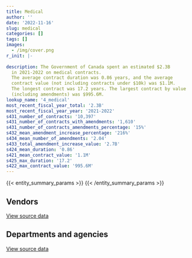 ```yaml
---
title: Medical
author: ''
date: '2022-11-16'
slug: medical
categories: []
tags: []
images:
  - /img/cover.png
r_init: |-
  
description: The Government of Canada spent an estimated $2.3B
  in 2021-2022 on medical contracts.
  The average contract duration was 0.86 years, and the average
  contract value (not including contracts under $10k) was $1.1M.
  The longest contract was 17.2 years. The largest contract by value
  (including amendments) was $995.6M.
lookup_name: '4_medical'
most_recent_fiscal_year_total: '2.3B'
most_recent_fiscal_year_year: '2021-2022'
s431_number_of_contracts: '10,397'
s431_number_of_contracts_with_amendments: '1,610'
s431_number_of_contracts_amendments_percentage: '15%'
s432_mean_amendment_increase_percentage: '216%'
s434_mean_number_of_amendments: '2.04'
s433_total_amendment_increase_value: '2.7B'
s424_mean_duration: '0.86'
s421_mean_contract_value: '1.1M'
s425_max_duration: '17.2'
s422_max_contract_value: '995.6M'
---
```


<script src="/rmarkdown-libs/htmlwidgets/htmlwidgets.js"></script>
<link href="/rmarkdown-libs/datatables-css/datatables-crosstalk.css" rel="stylesheet" />
<script src="/rmarkdown-libs/datatables-binding/datatables.js"></script>
<script src="/rmarkdown-libs/jquery/jquery-3.6.0.min.js"></script>
<link href="/rmarkdown-libs/dt-core-bootstrap/css/dataTables.bootstrap.min.css" rel="stylesheet" />
<link href="/rmarkdown-libs/dt-core-bootstrap/css/dataTables.bootstrap.extra.css" rel="stylesheet" />
<script src="/rmarkdown-libs/dt-core-bootstrap/js/jquery.dataTables.min.js"></script>
<script src="/rmarkdown-libs/dt-core-bootstrap/js/dataTables.bootstrap.min.js"></script>
<link href="/rmarkdown-libs/crosstalk/css/crosstalk.min.css" rel="stylesheet" />
<script src="/rmarkdown-libs/crosstalk/js/crosstalk.min.js"></script>
<script src="/rmarkdown-libs/htmlwidgets/htmlwidgets.js"></script>
<link href="/rmarkdown-libs/datatables-css/datatables-crosstalk.css" rel="stylesheet" />
<script src="/rmarkdown-libs/datatables-binding/datatables.js"></script>
<script src="/rmarkdown-libs/jquery/jquery-3.6.0.min.js"></script>
<link href="/rmarkdown-libs/dt-core-bootstrap/css/dataTables.bootstrap.min.css" rel="stylesheet" />
<link href="/rmarkdown-libs/dt-core-bootstrap/css/dataTables.bootstrap.extra.css" rel="stylesheet" />
<script src="/rmarkdown-libs/dt-core-bootstrap/js/jquery.dataTables.min.js"></script>
<script src="/rmarkdown-libs/dt-core-bootstrap/js/dataTables.bootstrap.min.js"></script>
<link href="/rmarkdown-libs/crosstalk/css/crosstalk.min.css" rel="stylesheet" />
<script src="/rmarkdown-libs/crosstalk/js/crosstalk.min.js"></script>

{{< entity_summary_params >}}
{{< /entity_summary_params >}}

## Vendors

<div id="htmlwidget-1" style="width:100%;height:auto;" class="datatables html-widget"></div>
<script type="application/json" data-for="htmlwidget-1">{"x":{"style":"bootstrap","filter":"none","vertical":false,"data":[["<a href=\"/vendors/3m_canada_company/\">3M Canada Company<\/a>","<a href=\"/vendors/abbott/\">Abbott<\/a>","<a href=\"/vendors/acklands_grainger/\">Acklands Grainger<\/a>","<a href=\"/vendors/adapt_pharma_canada/\">Adapt Pharma Canada<\/a>","<a href=\"/vendors/adpearl/\">AdPearl<\/a>","<a href=\"/vendors/advanced_paramedic/\">Advanced Paramedic<\/a>","<a href=\"/vendors/agence_sociale_specialisee_de_l_outaouais/\">Agence Sociale Specialisee De L Outaouais<\/a>","<a href=\"/vendors/agilec/\">Agilec<\/a>","<a href=\"/vendors/agilent/\">Agilent<\/a>","<a href=\"/vendors/ahs_community_industries/\">Ahs Community Industries<\/a>","<a href=\"/vendors/aim_health_group/\">AIM Health Group<\/a>","<a href=\"/vendors/alberta_seventh_step_society/\">Alberta Seventh Step Society<\/a>","<a href=\"/vendors/als_canada/\">ALS Canada<\/a>","<a href=\"/vendors/altis_human_resources/\">Altis Human Resources<\/a>","<a href=\"/vendors/amd_medicom/\">AMD Medicom<\/a>","<a href=\"/vendors/amdocs/\">Amdocs<\/a>","<a href=\"/vendors/aon_reed_stenhouse/\">Aon Reed Stenhouse<\/a>","<a href=\"/vendors/apica_medical_services/\">Apica Medical Services<\/a>","<a href=\"/vendors/apotex/\">Apotex<\/a>","<a href=\"/vendors/apparel_trimmings/\">Apparel Trimmings<\/a>","<a href=\"/vendors/aquatic_informatics/\">Aquatic Informatics<\/a>","<a href=\"/vendors/aspen_pharmacare_canada/\">Aspen Pharmacare Canada<\/a>","<a href=\"/vendors/association_canadienne_pour_la_sante_mentale_section_saguenay/\">Association Canadienne Pour La Sante Mentale Section Saguenay<\/a>","<a href=\"/vendors/atira_womens_resource_society/\">Atira Womens Resource Society<\/a>","<a href=\"/vendors/atlantic_human_services/\">Atlantic Human Services<\/a>","<a href=\"/vendors/ats_services/\">ATS Services<\/a>","<a href=\"/vendors/b_braun_of_canada/\">B Braun of Canada<\/a>","<a href=\"/vendors/bauer_hockey/\">Bauer Hockey<\/a>","<a href=\"/vendors/bavarian_nordic/\">Bavarian Nordic<\/a>","<a href=\"/vendors/baxter/\">Baxter<\/a>","<a href=\"/vendors/bayshore_healthcare/\">Bayshore Healthcare<\/a>","<a href=\"/vendors/bc_borstal_assoc/\">Bc Borstal Assoc<\/a>","<a href=\"/vendors/bdo_canada/\">BDO Canada<\/a>","<a href=\"/vendors/beckman_coulter_canada/\">Beckman Coulter Canada<\/a>","<a href=\"/vendors/bio_nuclear_diagnostics/\">Bio Nuclear Diagnostics<\/a>","<a href=\"/vendors/biomerieux_canada/\">Biomerieux Canada<\/a>","<a href=\"/vendors/bomimed/\">BOMImed<\/a>","<a href=\"/vendors/breton_michel_md/\">Breton Michel MD<\/a>","<a href=\"/vendors/bruker/\">Bruker<\/a>","<a href=\"/vendors/bunzl_canada/\">Bunzl Canada<\/a>","<a href=\"/vendors/bureau_nathalie/\">Bureau Nathalie<\/a>","<a href=\"/vendors/bureau_veritas/\">Bureau Veritas<\/a>","<a href=\"/vendors/cae/\">CAE<\/a>","<a href=\"/vendors/calian/\">Calian<\/a>","<a href=\"/vendors/calko_group/\">Calko Group<\/a>","<a href=\"/vendors/campbell_drug_stores/\">Campbell Drug Stores<\/a>","<a href=\"/vendors/canadian_corps_of_commissionaires/\">Canadian Corps of Commissionaires<\/a>","<a href=\"/vendors/canadian_emergency_ventilators/\">Canadian Emergency Ventilators<\/a>","<a href=\"/vendors/canadian_health_care_agency/\">Canadian Health Care Agency<\/a>","<a href=\"/vendors/canadian_red_cross/\">Canadian Red Cross<\/a>","<a href=\"/vendors/canadian_veterans_vr_service/\">Canadian Veterans VR Service<\/a>","<a href=\"/vendors/carahsoft_technology/\">Carahsoft Technology<\/a>","<a href=\"/vendors/cardinal_health_canada/\">Cardinal Health Canada<\/a>","<a href=\"/vendors/catholic_social_services/\">Catholic Social Services<\/a>","<a href=\"/vendors/cdw_canada/\">CDW Canada<\/a>","<a href=\"/vendors/centre_residentiel_communautaire_joliette_lanaudiere/\">Centre Residentiel Communautaire Joliette Lanaudiere<\/a>","<a href=\"/vendors/cepheid/\">Cepheid<\/a>","<a href=\"/vendors/charron_human_resources/\">Charron Human Resources<\/a>","<a href=\"/vendors/chrono_aviation/\">Chrono Aviation<\/a>","<a href=\"/vendors/circle_of_eagles_lodge_society/\">Circle of Eagles Lodge Society<\/a>","<a href=\"/vendors/cision_canada/\">Cision Canada<\/a>","<a href=\"/vendors/concept_controls/\">Concept Controls<\/a>","<a href=\"/vendors/confection_aventure/\">Confection Aventure<\/a>","<a href=\"/vendors/connective_support_society/\">Connective Support Society<\/a>","<a href=\"/vendors/corbel_management/\">Corbel Management<\/a>","<a href=\"/vendors/cornerstone_comm_assoc_durham/\">Cornerstone Comm Assoc Durham<\/a>","<a href=\"/vendors/corporation_professionnelle_dr_serge_landry_professional/\">Corporation Professionnelle Dr Serge Landry Professional<\/a>","<a href=\"/vendors/crc_cure_labelle/\">CRC Cure Labelle<\/a>","<a href=\"/vendors/crc_d_atnq/\">Crc D Atnq<\/a>","<a href=\"/vendors/ctoms/\">CTOMS<\/a>","<a href=\"/vendors/d_mark_biosciences/\">D Mark Biosciences<\/a>","<a href=\"/vendors/dalhousie_university/\">Dalhousie University<\/a>","<a href=\"/vendors/dasco_equipment/\">DASCO Equipment<\/a>","<a href=\"/vendors/dismas_society/\">Dismas Society<\/a>","<a href=\"/vendors/dr_david_lesage/\">Dr David Lesage<\/a>","<a href=\"/vendors/dr_fernando_villasenor/\">Dr Fernando Villasenor<\/a>","<a href=\"/vendors/dr_mandeep_saini/\">Dr Mandeep Saini<\/a>","<a href=\"/vendors/dr_nader_sharifi/\">Dr Nader Sharifi<\/a>","<a href=\"/vendors/dr_s_iskander/\">Dr S Iskander<\/a>","<a href=\"/vendors/draeger/\">Draeger<\/a>","<a href=\"/vendors/dynacare/\">Dynacare<\/a>","<a href=\"/vendors/ekos_research_associates/\">Ekos Research Associates<\/a>","<a href=\"/vendors/elizabeth_fry_society/\">Elizabeth Fry Society<\/a>","<a href=\"/vendors/emergent_biosolutions/\">Emergent Biosolutions<\/a>","<a href=\"/vendors/esbe_scientific_industries/\">ESBE Scientific Industries<\/a>","<a href=\"/vendors/excel_human_resources/\">Excel Human Resources<\/a>","<a href=\"/vendors/express_scripts_canada/\">Express Scripts Canada<\/a>","<a href=\"/vendors/fastenal/\">Fastenal<\/a>","<a href=\"/vendors/felix_technology/\">Felix Technology<\/a>","<a href=\"/vendors/fisher_paykel_healthcare/\">Fisher Paykel Healthcare<\/a>","<a href=\"/vendors/fluid_energy_group/\">Fluid Energy Group<\/a>","<a href=\"/vendors/fondation_carrefour_nouveau_monde/\">Fondation Carrefour Nouveau Monde<\/a>","<a href=\"/vendors/fresenius_kabi_canada/\">Fresenius Kabi Canada<\/a>","<a href=\"/vendors/fti_professional_grade/\">FTI Professional Grade<\/a>","<a href=\"/vendors/g4s_security_services/\">G4S Security Services<\/a>","<a href=\"/vendors/galenvs_sciences/\">Galenvs Sciences<\/a>","<a href=\"/vendors/gamble_technologies/\">Gamble Technologies<\/a>","<a href=\"/vendors/general_electric_canada/\">General Electric Canada<\/a>","<a href=\"/vendors/general_motors/\">General Motors<\/a>","<a href=\"/vendors/genome_quebec/\">Genome Quebec<\/a>","<a href=\"/vendors/george_courey/\">George Courey<\/a>","<a href=\"/vendors/getinge_canada/\">Getinge Canada<\/a>","<a href=\"/vendors/glaxosmithkline/\">GlaxoSmithKline<\/a>","<a href=\"/vendors/global_life_sciences_solutions/\">Global Life Sciences Solutions<\/a>","<a href=\"/vendors/global_upholstery/\">Global Upholstery<\/a>","<a href=\"/vendors/government_of_alberta/\">Government of Alberta<\/a>","<a href=\"/vendors/government_of_saskatchewan/\">Government of Saskatchewan<\/a>","<a href=\"/vendors/grand_toy/\">Grand Toy<\/a>","<a href=\"/vendors/greg_van_wyk_professional/\">Greg Van Wyk Professional<\/a>","<a href=\"/vendors/han_chang_medic/\">Han Chang Medic<\/a>","<a href=\"/vendors/hewlett_packard/\">Hewlett Packard<\/a>","<a href=\"/vendors/homewood_health/\">Homewood Health<\/a>","<a href=\"/vendors/hoskin_scientific/\">Hoskin Scientific<\/a>","<a href=\"/vendors/house_of_hope/\">House of Hope<\/a>","<a href=\"/vendors/howard_house_association_of_cape_breton/\">Howard House Association of Cape Breton<\/a>","<a href=\"/vendors/hubspoke/\">HubSpoke<\/a>","<a href=\"/vendors/icu_medical_canada/\">ICU Medical Canada<\/a>","<a href=\"/vendors/illumina_canada/\">Illumina Canada<\/a>","<a href=\"/vendors/indivior_uk/\">Indivior UK<\/a>","<a href=\"/vendors/inksmith/\">Inksmith<\/a>","<a href=\"/vendors/innovasea_marine_systems_canada/\">Innovasea Marine Systems Canada<\/a>","<a href=\"/vendors/insight_software_canada/\">Insight Software Canada<\/a>","<a href=\"/vendors/inter_medico/\">Inter Medico<\/a>","<a href=\"/vendors/isoplex/\">Isoplex<\/a>","<a href=\"/vendors/ivan_s_camera/\">Ivan S Camera<\/a>","<a href=\"/vendors/j_sterling_industries/\">J Sterling Industries<\/a>","<a href=\"/vendors/jasco_applied_sciences_canada/\">JASCO Applied Sciences Canada<\/a>","<a href=\"/vendors/jerry_bergen_medical/\">Jerry Bergen Medical<\/a>","<a href=\"/vendors/john_howard_society/\">John Howard Society<\/a>","<a href=\"/vendors/john_wiley_sons/\">John Wiley Sons<\/a>","<a href=\"/vendors/joseph_ribkoff/\">Joseph Ribkoff<\/a>","<a href=\"/vendors/julian_simon_group/\">Julian Simon Group<\/a>","<a href=\"/vendors/juno_risk_solutions/\">Juno Risk Solutions<\/a>","<a href=\"/vendors/kinghaven_peardonville_house_society/\">Kinghaven Peardonville House Society<\/a>","<a href=\"/vendors/l_agence/\">L’Agence<\/a>","<a href=\"/vendors/laboratoires_omega/\">Laboratoires Omega<\/a>","<a href=\"/vendors/landauer/\">Landauer<\/a>","<a href=\"/vendors/landauer_inlight/\">Landauer Inlight<\/a>","<a href=\"/vendors/larch_half_way_house_of_sudbury/\">Larch Half Way House of Sudbury<\/a>","<a href=\"/vendors/les_enquetes_henri/\">Les Enquetes Henri<\/a>","<a href=\"/vendors/lesage_david_dr/\">Lesage David Dr<\/a>","<a href=\"/vendors/levitt_safety/\">Levitt Safety<\/a>","<a href=\"/vendors/life_technologies/\">Life Technologies<\/a>","<a href=\"/vendors/lifelabs/\">LifeLabs<\/a>","<a href=\"/vendors/lifespeak/\">LifeSpeak<\/a>","<a href=\"/vendors/logistik_unicorp/\">Logistik Unicorp<\/a>","<a href=\"/vendors/lucira_health/\">Lucira Health<\/a>","<a href=\"/vendors/luminultra_technologies/\">LuminUltra Technologies<\/a>","<a href=\"/vendors/m_d_charlton/\">M D Charlton<\/a>","<a href=\"/vendors/maison_charlemagne/\">Maison Charlemagne<\/a>","<a href=\"/vendors/maison_cross_roads_de_la_societe/\">Maison Cross Roads de la Societe<\/a>","<a href=\"/vendors/maison_decision_house/\">Maison Decision House<\/a>","<a href=\"/vendors/maison_jeun_aide/\">Maison Jeun Aide<\/a>","<a href=\"/vendors/maison_joins_toi/\">Maison Joins Toi<\/a>","<a href=\"/vendors/maison_painchaud/\">Maison Painchaud<\/a>","<a href=\"/vendors/maison_radisson/\">Maison Radisson<\/a>","<a href=\"/vendors/mckesson_canada/\">McKesson Canada<\/a>","<a href=\"/vendors/mcmaster_university/\">Mcmaster University<\/a>","<a href=\"/vendors/medavie/\">Medavie<\/a>","<a href=\"/vendors/medi_select/\">Medi Select<\/a>","<a href=\"/vendors/medtronic_canada/\">Medtronic Canada<\/a>","<a href=\"/vendors/meewasinota_crf/\">Meewasinota CRF<\/a>","<a href=\"/vendors/mega_tech/\">Mega Tech<\/a>","<a href=\"/vendors/merck_frosst/\">Merck Frosst<\/a>","<a href=\"/vendors/meridian_medical_technologies/\">Meridian Medical Technologies<\/a>","<a href=\"/vendors/micronostyx/\">Micronostyx<\/a>","<a href=\"/vendors/microsoft_canada/\">Microsoft Canada<\/a>","<a href=\"/vendors/millipore_canada/\">Millipore Canada<\/a>","<a href=\"/vendors/miltex_solutions_canada/\">Miltex Solutions Canada<\/a>","<a href=\"/vendors/ministry_of_finance/\">Ministry of Finance<\/a>","<a href=\"/vendors/mnp/\">MNP<\/a>","<a href=\"/vendors/momentum_solutions/\">Momentum Solutions<\/a>","<a href=\"/vendors/morneau_shepell/\">Morneau Shepell<\/a>","<a href=\"/vendors/mufactor/\">Mufactor<\/a>","<a href=\"/vendors/murrays_millwood_manor/\">Murrays Millwood Manor<\/a>","<a href=\"/vendors/murrays_windermere_gardens/\">Murray’s Windermere Gardens<\/a>","<a href=\"/vendors/mustang_survival/\">Mustang Survival<\/a>","<a href=\"/vendors/natco_pharma_canada/\">Natco Pharma Canada<\/a>","<a href=\"/vendors/native_clan_organization/\">Native Clan Organization<\/a>","<a href=\"/vendors/nav_canada/\">NAV Canada<\/a>","<a href=\"/vendors/neuroscope/\">Neuroscope<\/a>","<a href=\"/vendors/new_england_biolabs/\">New England Biolabs<\/a>","<a href=\"/vendors/nmc_dynaplas/\">Nmc Dynaplas<\/a>","<a href=\"/vendors/okanagan_halfway_house_society_crf/\">Okanagan Halfway House Society CRF<\/a>","<a href=\"/vendors/ontario_dental_association/\">Ontario Dental Association<\/a>","<a href=\"/vendors/openframe_technologies/\">OpenFrame Technologies<\/a>","<a href=\"/vendors/oxford_nanopore_technologies/\">Oxford Nanopore Technologies<\/a>","<a href=\"/vendors/peerless_garments/\">Peerless Garments<\/a>","<a href=\"/vendors/pfizer_canada/\">Pfizer Canada<\/a>","<a href=\"/vendors/phoenix_drug_alcohol_recovery/\">Phoenix Drug Alcohol Recovery<\/a>","<a href=\"/vendors/precision_adm/\">Precision ADM<\/a>","<a href=\"/vendors/primed_medical_products/\">PRIMED Medical Products<\/a>","<a href=\"/vendors/prince_george_activator/\">Prince George Activator<\/a>","<a href=\"/vendors/proline_advantage/\">Proline Advantage<\/a>","<a href=\"/vendors/promaxis/\">Promaxis<\/a>","<a href=\"/vendors/qiagen/\">QIAGEN<\/a>","<a href=\"/vendors/qmr/\">QMR<\/a>","<a href=\"/vendors/quartz_nature/\">Quartz Nature<\/a>","<a href=\"/vendors/queen_s_university/\">Queen’s University<\/a>","<a href=\"/vendors/r_lamba_forensic_psych_service/\">R Lamba Forensic Psych Service<\/a>","<a href=\"/vendors/rafa_laboratories/\">Rafa Laboratories<\/a>","<a href=\"/vendors/rampart_international/\">Rampart International<\/a>","<a href=\"/vendors/reactor_engineering_group/\">Reactor Engineering Group<\/a>","<a href=\"/vendors/redacted/\">Redacted<\/a>","<a href=\"/vendors/rehab/\">Rehab<\/a>","<a href=\"/vendors/residence_carpediem/\">Residence Carpediem<\/a>","<a href=\"/vendors/residence_lafleur/\">Residence Lafleur<\/a>","<a href=\"/vendors/revision_military/\">Revision Military<\/a>","<a href=\"/vendors/risk_sciences_international/\">Risk Sciences International<\/a>","<a href=\"/vendors/roche_diagnostics/\">Roche Diagnostics<\/a>","<a href=\"/vendors/roudel_medical_and_surgical/\">Roudel Medical and Surgical<\/a>","<a href=\"/vendors/safe_face_shields/\">Safe Face Shields<\/a>","<a href=\"/vendors/salvation_army/\">Salvation Army<\/a>","<a href=\"/vendors/samson_associes/\">Samson Associes<\/a>","<a href=\"/vendors/sandoz_canada/\">Sandoz Canada<\/a>","<a href=\"/vendors/securiguard_services/\">Securiguard Services<\/a>","<a href=\"/vendors/seegene_canada/\">Seegene Canada<\/a>","<a href=\"/vendors/seqirus_canada/\">Seqirus Canada<\/a>","<a href=\"/vendors/services_d_aide_en_prevention_de_la_criminalite/\">Services D’Aide En Prevention De La Criminalite<\/a>","<a href=\"/vendors/sgs_axys_analytical_services/\">SGS Axys Analytical Services<\/a>","<a href=\"/vendors/shelter_nova_scotia/\">Shelter Nova Scotia<\/a>","<a href=\"/vendors/siemens/\">Siemens<\/a>","<a href=\"/vendors/smiths_medical_canada/\">Smiths Medical Canada<\/a>","<a href=\"/vendors/societe_emmanuel_gregoire/\">Societe Emmanuel Gregoire<\/a>","<a href=\"/vendors/southmedic/\">Southmedic<\/a>","<a href=\"/vendors/st_john_ambulance/\">St John Ambulance<\/a>","<a href=\"/vendors/st_leonard_s_community_services/\">St Leonard’s Community Services<\/a>","<a href=\"/vendors/st_leonard_s_society_hamilton/\">St Leonard’s Society Hamilton<\/a>","<a href=\"/vendors/st_leonards_house_windsor/\">St Leonard’s House Windsor<\/a>","<a href=\"/vendors/st_leonards_place_peel/\">St Leonard’s Place Peel<\/a>","<a href=\"/vendors/st_leonards_society_of_north_vancouver/\">St Leonards Society of North Vancouver<\/a>","<a href=\"/vendors/st_leonards_society_of_peterborough_edmison_house/\">St Leonards Society of Peterborough Edmison House<\/a>","<a href=\"/vendors/st_ops_tactical_training_canada/\">St Ops Tactical Training Canada<\/a>","<a href=\"/vendors/st_patricks_house_society/\">St Patricks House Society<\/a>","<a href=\"/vendors/stanfields/\">Stanfields<\/a>","<a href=\"/vendors/steris_canada/\">STERIS Canada<\/a>","<a href=\"/vendors/stonehenge_therapeutic_community/\">Stonehenge Therapeutic Community<\/a>","<a href=\"/vendors/stryker_canada/\">Stryker Canada<\/a>","<a href=\"/vendors/sun_life_assurance_company/\">Sun Life Assurance Company<\/a>","<a href=\"/vendors/supermax_healthcare_canada/\">Supermax Healthcare Canada<\/a>","<a href=\"/vendors/switch_health/\">Switch Health<\/a>","<a href=\"/vendors/tenaquip/\">Tenaquip<\/a>","<a href=\"/vendors/the_governing_council_of/\">The Governing Council Of<\/a>","<a href=\"/vendors/the_right_door_consulting/\">The Right Door Consulting<\/a>","<a href=\"/vendors/the_stevens_company/\">The Stevens Company<\/a>","<a href=\"/vendors/thermo_fisher_scientific/\">Thermo Fisher Scientific<\/a>","<a href=\"/vendors/thornhill_medical/\">Thornhill Medical<\/a>","<a href=\"/vendors/toronto_stamp/\">Toronto Stamp<\/a>","<a href=\"/vendors/trane_canada/\">Trane Canada<\/a>","<a href=\"/vendors/triplewell_canada/\">Triplewell Canada<\/a>","<a href=\"/vendors/trudell_healthcare_solutions/\">Trudell Healthcare Solutions<\/a>","<a href=\"/vendors/tyr_tactical/\">TYR Tactical<\/a>","<a href=\"/vendors/unisync_group/\">Unisync Group<\/a>","<a href=\"/vendors/united_church_halfway_homes/\">United Church Halfway Homes<\/a>","<a href=\"/vendors/united_states_department_of_the_air_force/\">United States Department of the Air Force<\/a>","<a href=\"/vendors/university_of_guelph/\">University of Guelph<\/a>","<a href=\"/vendors/university_of_manitoba/\">University of Manitoba<\/a>","<a href=\"/vendors/university_of_ottawa/\">University of Ottawa<\/a>","<a href=\"/vendors/university_of_regina/\">University of Regina<\/a>","<a href=\"/vendors/university_of_saskatchewan/\">University of Saskatchewan<\/a>","<a href=\"/vendors/university_of_toronto/\">University of Toronto<\/a>","<a href=\"/vendors/vanrx_pharmasystems/\">Vanrx Pharmasystems<\/a>","<a href=\"/vendors/via_travail/\">Via Travail<\/a>","<a href=\"/vendors/virtual_possibilities_division/\">Virtual Possibilities Division<\/a>","<a href=\"/vendors/visiontec/\">Visiontec<\/a>","<a href=\"/vendors/vwr_international/\">VWR International<\/a>","<a href=\"/vendors/waters/\">Waters<\/a>","<a href=\"/vendors/wazana_clothing/\">Wazana Clothing<\/a>","<a href=\"/vendors/wcg_international_consultants/\">WCG International Consultants<\/a>","<a href=\"/vendors/westcoast_genesis_society/\">Westcoast Genesis Society<\/a>","<a href=\"/vendors/westcomb_outerwear/\">Westcomb Outerwear<\/a>","<a href=\"/vendors/woolly_mammoth_outerwear/\">Woolly Mammoth Outerwear<\/a>","<a href=\"/vendors/workplace_health_and_cost_solutions/\">Workplace Health and Cost Solutions<\/a>","<a href=\"/vendors/zoll_medical_canada/\">ZOLL Medical Canada<\/a>"],[22268.86,20123.36,144787.78,74592.18,null,1181651.36,707056.88,null,193201.05,860970,2236337.65,1189554.54,1841204.32,131893.28,null,353944.5,null,669541.41,17600,null,11140.05,null,489518.88,516888.22,967600.92,null,null,null,4406958.04,null,225549.35,679694.33,null,20144.48,null,10080.2,null,2775214.31,null,null,841845.83,547483.63,null,235362108.15,null,null,134500.66,null,null,null,6136971.47,null,211628.27,1837831.46,null,863006.35,null,null,176256.68,1650465.25,null,11554.25,null,null,9896279.28,944513.32,854479.62,1021687.89,887882.61,321031.2,14686.31,null,null,986233.4,799449.51,735527.44,666058.39,627174.97,1366709.27,null,2613632.5,null,5893615.63,1775057.92,null,null,43030073.14,null,210753.33,null,null,1701485.13,43226.43,null,null,null,null,null,null,null,null,null,657168.78,null,null,637102.43,null,null,1182906.88,null,null,562013.91,null,1706232.96,806365.66,null,null,1789028.77,2388367.37,null,null,null,90648.9,null,null,null,null,390321.67,24674013.09,24723.17,null,null,null,1216497.91,null,null,39960.5,387465.7,1154352.33,null,983249.47,17315.83,222287.99,186446.11,1231918.84,null,null,null,null,1651841.33,1407713.33,847930.4,1468025.33,1514052.54,1311612.1,894698.69,41140694.85,null,5449607.46,9437.53,null,1725361.78,68796,4160290.4,88511.29,null,null,34967.9,44669.06,2453758.97,93613.29,null,619590.81,null,null,1550238.13,null,null,1589579.4,5798.89,911247.92,27176.58,null,1638278,239334.06,null,93918.38,6323625,78353.95,1366296.69,null,null,1962209.8,null,null,51064.14,null,null,2631173.7,666058.39,null,491591.99,null,null,541448.93,1909987.39,538932.66,599305.58,null,null,null,null,20597962.65,29045.56,127916.62,5234097.13,null,null,1548426.75,null,1478834.83,null,null,3459702.21,null,null,2803518.98,2543254.05,1152957.69,3409157.33,811898.63,975189.32,11449.83,888168.1,null,null,757309.82,14947.3,41432923.03,null,null,22050.67,814733.03,null,99879.45,569000.55,null,null,4716.34,null,null,null,null,1193272.14,60995.83,251538.57,null,440465.48,null,347278.99,null,null,1280758.65,null,null,null,47068.91,null,43838950.46,2385937.23,null,null,1488877.31,null],[null,130082.4,690702.59,382841.48,null,3574251.23,708994.02,null,null,872712.18,2215930.01,1333966.44,2300495.93,132254.64,170389.69,null,14494.77,671375.77,null,4639826.61,49123.58,null,719486.53,518304.35,970251.89,502.37,null,null,null,null,543276.38,681556.51,null,81627.33,253186.29,null,78618.01,2929718.59,null,450538.79,844152.26,536085.85,null,237512747.07,null,1790850.95,null,null,9991.41,1536157.7,null,null,201911.75,2189304.32,21322.82,865370.75,null,23730,null,1750644.58,null,null,null,null,9923392.38,947101.03,856820.66,1024487.03,890315.16,211037.4,null,null,null,988935.41,1250715.61,737542.58,667883.21,628893.26,1203542.46,404949.18,2362913.56,26549.65,5924339.52,1880822.62,1586987.52,18348.38,35859365.92,38815.49,34054.79,null,null,1653614.05,43344.86,null,null,null,null,null,null,null,null,null,2949544.06,null,null,875259.53,6597.34,97455.47,1041093.47,null,null,596174.08,null,1710907.58,808574.88,null,null,1987937.69,2709068.47,null,null,null,29536.5,null,null,null,null,667883.21,27964038.48,null,null,null,null,1219830.78,2670281.71,null,null,922742.6,1157514.94,null,1232774.87,51466.91,283935.47,25740.61,1235293.97,null,null,null,null,1655325.69,1922587.73,1099382.28,1904329.07,1518200.63,1315205.56,897149.92,42365899.19,null,5464537.89,200399.36,1017696.92,1962381.93,1356.35,3622150.86,153105.68,null,null,15131.97,44791.44,3053277.1,null,12430.45,1470639.58,null,1403505.35,1889847.22,null,571937.81,1642097.75,null,913744.49,null,null,1691578.62,687981.02,null,70339.24,null,218828.31,2089357.58,null,null,2100000,null,8187.37,45753.75,4312.17,null,null,667883.21,10975.54,19400.53,null,339775.2,542932.35,2325949.29,749063.69,null,null,62853.13,null,null,21723060.04,43810.33,128267.08,5248437.13,null,9698666.1,1552669.02,null,1482886.44,87004.42,null,3527479.72,null,53537.57,2811199.86,2934191.97,1267736.87,3192527.53,814123,977861.07,null,890601.44,null,null,506256.43,null,41546437.88,null,null,37755.36,980895.69,null,476008.9,232039.39,5345363.17,null,172618.16,null,null,null,null,1309853.79,45955.76,267819.34,490.94,427928.32,null,261648.55,null,null,1359626.51,null,23996.68,71051.73,null,null,61726288.95,2443273.14,null,null,1424171.45,474127.69],[0,5353288.89,2501820.9,222879.2,2784320,5244366.75,707056.88,19631.01,31207.76,870327.72,2172619.71,1330321.72,2219026.31,77329.21,18850771.85,null,62242.25,669541.41,1996071.27,5243147.71,48989.36,731641.78,717520.72,750993.3,967600.92,9650.81,3993774.25,7345000,null,12983229.65,20820628.43,679694.33,null,49701.66,51567670.28,33267481.4,7121983.94,2921713.9,null,2162586.21,881301.7,182145.89,282500000,241231276.26,17514455.97,163415149.05,null,169500000,1114048.59,19655249.62,null,null,1077780.02,2479731.25,null,863006.35,null,14690,null,1745861.4,null,null,8102377.25,1550035.25,9896279.28,944513.32,854479.62,1021687.89,887882.61,2971049.99,3368487.02,80000,null,986233.4,1209783.12,735527.44,666058.39,627174.97,697230.18,10557603.62,2721547.39,26992.15,5893615.63,3217545.19,51097451.68,null,5175172.55,247908.03,null,6448443.7,74641995.15,null,1348895,237300000,null,4188092.29,43168.26,19968.23,9381476.71,80709.12,39664078.02,6595556.65,4217728.38,152613.41,null,1050067.49,8789.21,2335807.43,1022420.87,3084901,7566480,611908.87,null,1706232.96,806365.66,null,6439913.22,1185167.39,6123217.13,56579411.42,null,23385.55,140046.22,113565000,null,27792616.91,null,666058.39,28532927.15,null,26324893.09,4942620,null,1367229.19,9875254.05,305966.33,231198,2548.98,1154352.33,41934.95,1194171,57545.06,28349355.83,105001.05,1231918.84,56346475.27,null,103730105.65,null,1650802.94,1917334.76,1096378.5,1899125.98,1514052.54,1291721.08,894698.69,36952265.26,null,8766239.79,3087644.41,17829990.95,1957020.23,20345.26,1352367.39,9588145.27,9990764.07,null,45021.27,null,2715397.92,31586.75,283569.55,1744468.35,256160830,1489184.45,1884683.71,12320236.52,7975341.26,1637611.15,null,985833.12,127810.54,2504984,1686956.82,1257953.53,null,137085.7,null,607379.16,2083648.96,12474475,47675313.68,2100000,373182500,81714.08,5131369.16,111677.56,4698041.71,50642.88,666058.39,74186.49,null,10689319.15,62708121.82,1006148.62,2319594.24,747017.07,null,null,38004844.88,48540881.83,10339.67,21930516.62,21531.38,711451.95,5234097.13,22500539.69,9679988.22,1548426.75,36907.5,1478834.83,10948.15,5773417.99,3517841.79,2947287.67,2791601.91,2803518.98,2926175.05,1264273.1,3183804.78,811898.63,975189.32,null,888168.1,17639063.76,null,954467.37,42555713.04,41432923.03,69305076.93,51683366.19,1712559.07,978215.65,null,108492578.51,558374.98,195105755.77,27177969,null,6693622.09,8231263.87,null,24814.8,1306274.96,null,288978.99,22399.06,426759.12,24950,null,72644.94,7412039.8,1355911.69,172977959.2,null,66529.74,21741.2,62951295.28,61557637.89,2436597.53,6623720.17,33625034.35,1308416.21,223061.26],[0,39180811.13,531409.59,10396,4619440,4031634.03,707056.88,84880.79,43595.97,870327.72,2866577.44,1330321.72,2077941.7,118449.04,18537554.91,null,62242.25,679638.64,9255843.35,632050.68,48989.36,2472678.22,717520.72,750993.3,1046366.48,9650.81,964482.9,null,null,2729371.31,16461783.47,679694.33,19450.13,null,16492961.69,7339211.29,5370267.05,1464859.3,31797.99,null,1001861.29,240000.72,null,242865047.79,3566730.55,null,null,null,1623833.71,75525285.73,null,13332.55,1989711.1,2479731.25,null,437894.03,40505521.81,2402.53,null,1745861.4,3318.26,null,6982342.75,3764778.25,9896279.28,1032163.7,854479.62,1091180.57,887882.61,221446.92,49497.95,null,21114,1247800.37,288361.75,735527.44,501824.82,984488.8,609111.32,18136.09,81741505.55,null,5827421.01,9305787.92,40784.12,null,null,63267.86,33064.5,2831888.95,31515509.07,null,5699714.33,null,11696.49,7254282.71,48279.25,6591627.85,1489123.29,null,null,7203456.92,202565.52,null,13046.23,650136.57,52072.01,null,879649.74,null,null,1363017.69,24907.35,1818556.99,806365.66,99666,null,8810508.21,4422473.89,null,69718.75,null,433621.91,null,3808.8,21047625.09,179338.9,666058.39,28900978.37,null,22723441.92,null,19555.27,1367229.19,24036212.69,6033469.6,1509225.42,37450.33,1154352.33,32530.38,817456.84,103930.86,9280581.96,86669579.84,1231918.84,60112566.19,2923771.04,541980.42,12686.63,3645795.14,1871593.26,1096378.5,1899125.98,1514052.54,1291721.08,948454.95,30442802.56,580.31,8878728.57,null,7615.15,1971522.44,null,1072371.41,28237369.32,10682874.68,11388.1,14687.95,null,1738847.21,43981.25,null,2089781.39,null,1489184.45,1884683.71,11331793.48,539347.18,1637611.15,null,327995.16,3951775.02,null,1686956.82,2037469.98,66444,2589521.33,null,1398230.55,2699350.6,5808725,19514486.32,2160000,null,145555.12,null,278808.56,3173974.61,null,501824.82,2744066.8,10583.87,37618180.85,null,1405391.49,2319594.24,724809.62,null,39776,83270339.86,13716468.17,3773979.48,22069071.5,28085.38,2908573.58,5234097.13,null,9679988.22,1548426.75,null,1563934.61,null,null,3360829.88,216712.33,null,2899815.01,2926175.05,1264273.1,3397281.73,811898.63,1091449.41,10941.39,888168.1,10407536.24,41603.13,954467.37,9791.5,41432923.03,104339933.88,471630593.47,912447.66,978215.65,13732.47,552020.22,488004.53,null,null,null,3883471.71,10150038.22,36148.14,null,1306274.96,null,288978.99,null,420101.66,null,null,38485.06,3706019.9,1355911.69,null,null,154005.94,27594.42,36540694.39,127373772.12,2929876.9,5133886.45,36018161.52,1364230.41,22084.55]],"container":"<table class=\"table table-striped table-hover row-border order-column display\">\n  <thead>\n    <tr>\n      <th>Vendor<\/th>\n      <th>2018-2019<\/th>\n      <th>2019-2020<\/th>\n      <th>2020-2021<\/th>\n      <th>2021-2022<\/th>\n    <\/tr>\n  <\/thead>\n<\/table>","options":{"order":[[4,"desc"]],"pageLength":10,"autoWidth":true,"columnDefs":[{"targets":1,"render":"function(data, type, row, meta) {\n    return type !== 'display' ? data : DTWidget.formatCurrency(data, \"$\", 2, 3, \",\", \".\", true, null);\n  }"},{"targets":2,"render":"function(data, type, row, meta) {\n    return type !== 'display' ? data : DTWidget.formatCurrency(data, \"$\", 2, 3, \",\", \".\", true, null);\n  }"},{"targets":3,"render":"function(data, type, row, meta) {\n    return type !== 'display' ? data : DTWidget.formatCurrency(data, \"$\", 2, 3, \",\", \".\", true, null);\n  }"},{"targets":4,"render":"function(data, type, row, meta) {\n    return type !== 'display' ? data : DTWidget.formatCurrency(data, \"$\", 2, 3, \",\", \".\", true, null);\n  }"},{"width":"16%","targets":[1,2,3,4]},{"className":"dt-right","targets":[1,2,3,4]}],"orderClasses":false}},"evals":["options.columnDefs.0.render","options.columnDefs.1.render","options.columnDefs.2.render","options.columnDefs.3.render"],"jsHooks":[]}</script>
<p class="text-right">
<a href="https://github.com/GoC-Spending/contracts-data/tree/main/data/out/categories/4_medical/summary_by_fiscal_year_by_vendor.csv" class="source-data-link btn btn-link">View source data</a>
</p>

## Departments and agencies

<div id="htmlwidget-2" style="width:100%;height:auto;" class="datatables html-widget"></div>
<script type="application/json" data-for="htmlwidget-2">{"x":{"style":"bootstrap","filter":"none","vertical":false,"data":[["<a href=\"/departments/aafc-aac/\">Agriculture and Agri-Food Canada<\/a>","<a href=\"/departments/aandc-aadnc/\">Crown-Indigenous Relations and Northern Affairs Canada<\/a>","<a href=\"/departments/cas-satj/\">Courts Administration Service<\/a>","<a href=\"/departments/cbsa-asfc/\">Canada Border Services Agency<\/a>","<a href=\"/departments/cer-rec/\">Canada Energy Regulator<\/a>","<a href=\"/departments/cfia-acia/\">Canadian Food Inspection Agency<\/a>","<a href=\"/departments/cic/\">Immigration, Refugees and Citizenship Canada<\/a>","<a href=\"/departments/cihr-irsc/\">Canadian Institutes of Health Research<\/a>","<a href=\"/departments/cnsc-ccsn/\">Canadian Nuclear Safety Commission<\/a>","<a href=\"/departments/cra-arc/\">Canada Revenue Agency<\/a>","<a href=\"/departments/crtc/\">Canadian Radio-television and Telecommunications Commission<\/a>","<a href=\"/departments/csa-asc/\">Canadian Space Agency<\/a>","<a href=\"/departments/csc-scc/\">Correctional Service of Canada<\/a>","<a href=\"/departments/dfatd-maecd/\">Global Affairs Canada<\/a>","<a href=\"/departments/dfo-mpo/\">Fisheries and Oceans Canada<\/a>","<a href=\"/departments/dnd-mdn/\">National Defence<\/a>","<a href=\"/departments/ec/\">Environment and Climate Change Canada<\/a>","<a href=\"/departments/elections/\">Elections Canada<\/a>","<a href=\"/departments/esdc-edsc/\">Employment and Social Development Canada<\/a>","<a href=\"/departments/fin/\">Department of Finance Canada<\/a>","<a href=\"/departments/hc-sc/\">Health Canada<\/a>","<a href=\"/departments/ic/\">Innovation, Science and Economic Development Canada<\/a>","<a href=\"/departments/isc-sac/\">Indigenous Services Canada<\/a>","<a href=\"/departments/jus/\">Department of Justice Canada<\/a>","<a href=\"/departments/nrc-cnrc/\">National Research Council Canada<\/a>","<a href=\"/departments/nrcan-rncan/\">Natural Resources Canada<\/a>","<a href=\"/departments/nserc-crsng/\">Natural Sciences and Engineering Research Council of Canada<\/a>","<a href=\"/departments/nsira-ossnr/\">National Security and Intelligence Review Agency<\/a>","<a href=\"/departments/oag-bvg/\">Office of the Auditor General of Canada<\/a>","<a href=\"/departments/oic-ci/\">Office of the Information Commissioner of Canada<\/a>","<a href=\"/departments/opc-cpvp/\">Office of the Privacy Commissioner of Canada<\/a>","<a href=\"/departments/osfi-bsif/\">Office of the Superintendent of Financial Institutions Canada<\/a>","<a href=\"/departments/osgg-bsgg/\">Office of the Secretary to the Governor General<\/a>","<a href=\"/departments/pc/\">Parks Canada<\/a>","<a href=\"/departments/phac-aspc/\">Public Health Agency of Canada<\/a>","<a href=\"/departments/ppsc-sppc/\">Public Prosecution Service of Canada<\/a>","<a href=\"/departments/ps-sp/\">Public Safety Canada<\/a>","<a href=\"/departments/pwgsc-tpsgc/\">Public Services and Procurement Canada<\/a>","<a href=\"/departments/rcmp-grc/\">Royal Canadian Mounted Police<\/a>","<a href=\"/departments/ssc-spc/\">Shared Services Canada<\/a>","<a href=\"/departments/statcan/\">Statistics Canada<\/a>","<a href=\"/departments/tbs-sct/\">Treasury Board of Canada Secretariat<\/a>","<a href=\"/departments/tc/\">Transport Canada<\/a>","<a href=\"/departments/vac-acc/\">Veterans Affairs Canada<\/a>","<a href=\"/departments/wage/\">Department for Women and Gender Equality<\/a>"],[49432.2,756000.62,103825.49,21506619.1,7020.21,1208212.18,5449607.46,13541.45,37310.85,922202.58,null,76364.42,238661383.64,100628.76,704789.47,237245868.57,89342.48,null,965896.56,10473.47,28656119.05,5491.44,38149409.93,338172.2,160791.35,19078.64,23429.03,null,null,null,null,null,2178.28,159188.19,12689580.09,null,null,19982.81,4823115.23,null,178482.5,41432923.03,637365.27,58695301.03,null],[413242.24,462649.04,33787,26544252.63,40612.44,1610887.85,5514512.87,13578.55,33820.34,806517.9,null,123588.24,241995768.65,1511388.55,1053014.74,233328666.01,55132.45,null,775851.34,10502.16,18542504.31,6611.4,45830568.09,190440.97,449174.57,52965.12,null,null,null,null,null,null,2184.25,126806.31,34966621.37,205.99,null,12072.38,5251180.72,null,373029,41573080.22,615660.07,69543329.99,null],[948651.64,459292.99,14351,28653227.8,89381.18,1927715.3,15213494,12486.5,62025.52,762280.57,null,166681.94,238611562.21,418060.53,736450.4,247694078.76,27485.81,56936.65,725495.55,null,7842242.07,6593.34,64041966.93,172820.28,360712.72,42566.18,null,null,16950,7157.66,24860,null,2178.28,141112.08,3492251576.97,29344.01,6009.6,null,6844771.84,null,823812.98,41522337.86,991271.3,69360050.98,10922.62],[959155.19,null,null,29651834.3,89819.23,2918676.91,29963278.6,12486.5,44599.6,1614131.32,6871.26,148869.6,232449095.81,452454.43,965750.51,236753110.87,60279.14,3830699.54,976753.99,null,31818025.92,57375.53,58369141.42,111460.8,1069296.17,128240.16,null,1694.89,16950,17791.91,null,465.16,2178.28,227119.18,1501147294.23,83283.99,8501.96,53528.1,5600768.64,10186.54,1548096.9,41516719.88,1043390.99,135058720.54,null]],"container":"<table class=\"table table-striped table-hover row-border order-column display\">\n  <thead>\n    <tr>\n      <th>Department<\/th>\n      <th>2018-2019<\/th>\n      <th>2019-2020<\/th>\n      <th>2020-2021<\/th>\n      <th>2021-2022<\/th>\n    <\/tr>\n  <\/thead>\n<\/table>","options":{"order":[[4,"desc"]],"pageLength":10,"autoWidth":true,"columnDefs":[{"targets":1,"render":"function(data, type, row, meta) {\n    return type !== 'display' ? data : DTWidget.formatCurrency(data, \"$\", 2, 3, \",\", \".\", true, null);\n  }"},{"targets":2,"render":"function(data, type, row, meta) {\n    return type !== 'display' ? data : DTWidget.formatCurrency(data, \"$\", 2, 3, \",\", \".\", true, null);\n  }"},{"targets":3,"render":"function(data, type, row, meta) {\n    return type !== 'display' ? data : DTWidget.formatCurrency(data, \"$\", 2, 3, \",\", \".\", true, null);\n  }"},{"targets":4,"render":"function(data, type, row, meta) {\n    return type !== 'display' ? data : DTWidget.formatCurrency(data, \"$\", 2, 3, \",\", \".\", true, null);\n  }"},{"width":"16%","targets":[1,2,3,4]},{"className":"dt-right","targets":[1,2,3,4]}],"orderClasses":false}},"evals":["options.columnDefs.0.render","options.columnDefs.1.render","options.columnDefs.2.render","options.columnDefs.3.render"],"jsHooks":[]}</script>
<p class="text-right">
<a href="https://github.com/GoC-Spending/contracts-data/tree/main/data/out/categories/4_medical/summary_by_fiscal_year_by_department.csv" class="source-data-link btn btn-link">View source data</a>
</p>
